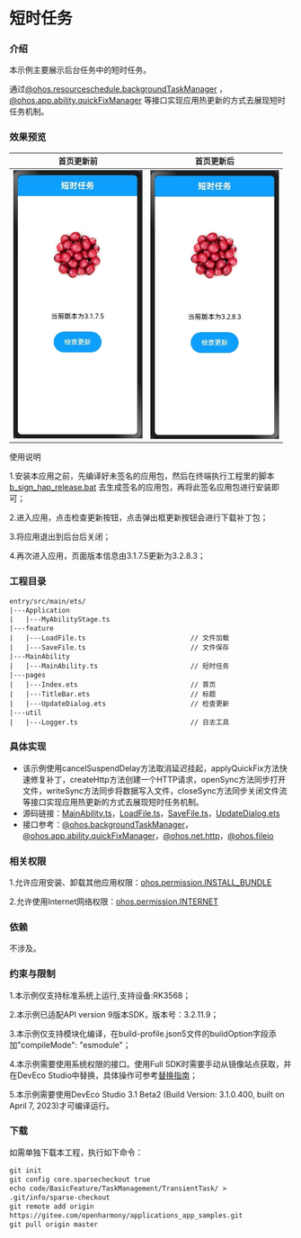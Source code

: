 # 短时任务

### 介绍

本示例主要展示后台任务中的短时任务。

通过[@ohos.resourceschedule.backgroundTaskManager](https://gitee.com/openharmony/docs/blob/master/zh-cn/application-dev/reference/apis/js-apis-resourceschedule-backgroundTaskManager.md) ，[@ohos.app.ability.quickFixManager](https://gitee.com/openharmony/docs/blob/master/zh-cn/application-dev/reference/apis/js-apis-app-ability-quickFixManager.md) 等接口实现应用热更新的方式去展现短时任务机制。

### 效果预览

|首页更新前                                   |首页更新后                                |
|---------------------------------------|-------------------------------------|
|![image](screenshots/device/before.png) |![image](screenshots/device/after.png)|

使用说明

1.安装本应用之前，先编译好未签名的应用包，然后在终端执行工程里的脚本[b_sign_hap_release.bat](https://gitee.com/openharmony/applications_app_samples/blob/master/code/BasicFeature/TaskManagement/TransientTask/signature/material/b_sign_hap_release.bat) 去生成签名的应用包，再将此签名应用包进行安装即可；

2.进入应用，点击检查更新按钮，点击弹出框更新按钮会进行下载补丁包；

3.将应用退出到后台后关闭；

4.再次进入应用，页面版本信息由3.1.7.5更新为3.2.8.3；

### 工程目录
```
entry/src/main/ets/
|---Application
|   |---MyAbilityStage.ts                    
|---feature
|   |---LoadFile.ts                          // 文件加载
|   |---SaveFile.ts                          // 文件保存
|---MainAbility
|   |---MainAbility.ts                       // 短时任务
|---pages
|   |---Index.ets                            // 首页
|   |---TitleBar.ets                         // 标题
|   |---UpdateDialog.ets                     // 检查更新
|---util
|   |---Logger.ts                            // 日志工具
```
### 具体实现

* 该示例使用cancelSuspendDelay方法取消延迟挂起，applyQuickFix方法快速修复补丁，createHttp方法创建一个HTTP请求，openSync方法同步打开文件，writeSync方法同步将数据写入文件，closeSync方法同步关闭文件流等接口实现应用热更新的方式去展现短时任务机制。
* 源码链接：[MainAbility.ts](https://gitee.com/openharmony/applications_app_samples/blob/master/code/BasicFeature/TaskManagement/TransientTask/entry/src/main/ets/MainAbility/MainAbility.ts)，[LoadFile.ts](https://gitee.com/openharmony/applications_app_samples/blob/master/code/BasicFeature/TaskManagement/TransientTask/entry/src/main/ets/feature/LoadFile.ts)，[SaveFile.ts](https://gitee.com/openharmony/applications_app_samples/blob/master/code/BasicFeature/TaskManagement/TransientTask/entry/src/main/ets/feature/SaveFile.ts)，[UpdateDialog.ets](https://gitee.com/openharmony/applications_app_samples/blob/master/code/BasicFeature/TaskManagement/TransientTask/entry/src/main/ets/pages/UpdateDialog.ets)
* 接口参考：[@ohos.backgroundTaskManager](https://gitee.com/openharmony/docs/blob/master/zh-cn/application-dev/reference/apis/js-apis-backgroundTaskManager.md)，[@ohos.app.ability.quickFixManager](https://gitee.com/openharmony/docs/blob/master/zh-cn/application-dev/reference/apis/js-apis-app-ability-quickFixManager.md)，[@ohos.net.http](https://gitee.com/openharmony/docs/blob/master/zh-cn/application-dev/reference/apis/js-apis-http.md)，[@ohos.fileio](https://gitee.com/openharmony/docs/blob/master/zh-cn/application-dev/reference/apis/js-apis-fileio.md)

### 相关权限

1.允许应用安装、卸载其他应用权限：[ohos.permission.INSTALL_BUNDLE](https://gitee.com/openharmony/docs/blob/master/zh-cn/application-dev/security/permission-list.md)

2.允许使用Internet网络权限：[ohos.permission.INTERNET](https://gitee.com/openharmony/docs/blob/master/zh-cn/application-dev/security/permission-list.md)

### 依赖

不涉及。

### 约束与限制

1.本示例仅支持标准系统上运行,支持设备:RK3568；

2.本示例已适配API version 9版本SDK，版本号：3.2.11.9；

3.本示例仅支持模块化编译，在build-profile.json5文件的buildOption字段添加"compileMode": "esmodule"；

4.本示例需要使用系统权限的接口。使用Full SDK时需要手动从镜像站点获取，并在DevEco Studio中替换，具体操作可参考[替换指南](https://docs.openharmony.cn/pages/v3.2/zh-cn/application-dev/quick-start/full-sdk-switch-guide.md/)；

5.本示例需要使用DevEco Studio 3.1 Beta2 (Build Version: 3.1.0.400, built on April 7, 2023)才可编译运行。

### 下载

如需单独下载本工程，执行如下命令：
```
git init
git config core.sparsecheckout true
echo code/BasicFeature/TaskManagement/TransientTask/ > .git/info/sparse-checkout
git remote add origin https://gitee.com/openharmony/applications_app_samples.git
git pull origin master

```